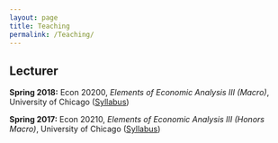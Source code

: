 ```yaml
---
layout: page
title: Teaching
permalink: /Teaching/
---
```

## Lecturer

**Spring 2018:** Econ 20200, *Elements of Economic Analysis III (Macro)*, University of Chicago (<a href="/assets/docs/syllabus_2018.pdf"><u>Syllabus</u></a>)

**Spring 2017:**  Econ 20210, *Elements of Economic Analysis III (Honors Macro)*, University of Chicago (<a href="/assets/docs/syllabus_2017.pdf"><u>Syllabus</u></a>)
